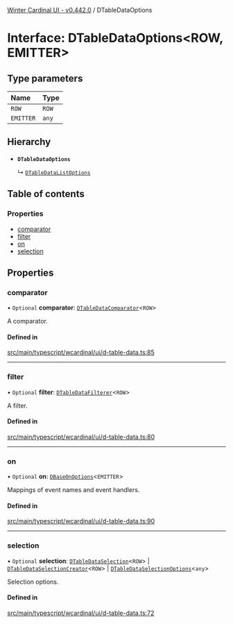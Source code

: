 [Winter Cardinal UI - v0.442.0](../index.md) / DTableDataOptions

# Interface: DTableDataOptions\<ROW, EMITTER\>

## Type parameters

| Name | Type |
| :------ | :------ |
| `ROW` | `ROW` |
| `EMITTER` | `any` |

## Hierarchy

- **`DTableDataOptions`**

  ↳ [`DTableDataListOptions`](DTableDataListOptions.md)

## Table of contents

### Properties

- [comparator](DTableDataOptions.md#comparator)
- [filter](DTableDataOptions.md#filter)
- [on](DTableDataOptions.md#on)
- [selection](DTableDataOptions.md#selection)

## Properties

### comparator

• `Optional` **comparator**: [`DTableDataComparator`](../index.md#dtabledatacomparator)\<`ROW`\>

A comparator.

#### Defined in

[src/main/typescript/wcardinal/ui/d-table-data.ts:85](https://github.com/winter-cardinal/winter-cardinal-ui/blob/v0.442.0/src/main/typescript/wcardinal/ui/d-table-data.ts#L85)

___

### filter

• `Optional` **filter**: [`DTableDataFilterer`](../index.md#dtabledatafilterer)\<`ROW`\>

A filter.

#### Defined in

[src/main/typescript/wcardinal/ui/d-table-data.ts:80](https://github.com/winter-cardinal/winter-cardinal-ui/blob/v0.442.0/src/main/typescript/wcardinal/ui/d-table-data.ts#L80)

___

### on

• `Optional` **on**: [`DBaseOnOptions`](DBaseOnOptions.md)\<`EMITTER`\>

Mappings of event names and event handlers.

#### Defined in

[src/main/typescript/wcardinal/ui/d-table-data.ts:90](https://github.com/winter-cardinal/winter-cardinal-ui/blob/v0.442.0/src/main/typescript/wcardinal/ui/d-table-data.ts#L90)

___

### selection

• `Optional` **selection**: [`DTableDataSelection`](DTableDataSelection.md)\<`ROW`\> \| [`DTableDataSelectionCreator`](../index.md#dtabledataselectioncreator)\<`ROW`\> \| [`DTableDataSelectionOptions`](DTableDataSelectionOptions.md)\<`any`\>

Selection options.

#### Defined in

[src/main/typescript/wcardinal/ui/d-table-data.ts:72](https://github.com/winter-cardinal/winter-cardinal-ui/blob/v0.442.0/src/main/typescript/wcardinal/ui/d-table-data.ts#L72)
